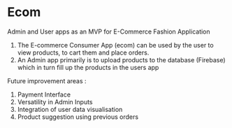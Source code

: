# Ecom
Admin and User apps as an MVP for E-Commerce Fashion Application

1. The E-commerce Consumer App (ecom) can be used by the user to view products, to cart them and place orders.
2. An Admin app primarily is to upload products to the database (Firebase) which in turn fill up the products in the users app







Future improvement areas :
1. Payment Interface
2. Versatility in Admin Inputs
3. Integration of user data visualisation 
4. Product suggestion using previous orders
